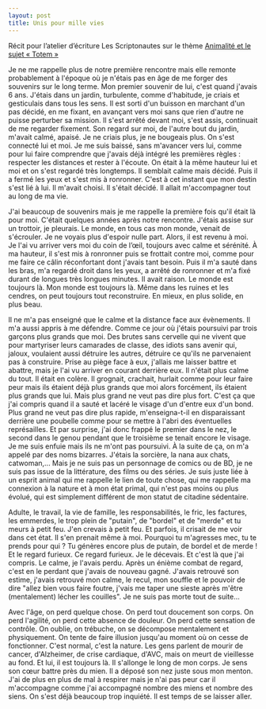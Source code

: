 ```yaml
---
layout: post
title: Unis pour mille vies
---
```


Récit pour l’atelier d’écriture Les Scriptonautes sur le thème [Animalité et le sujet « Totem »](https://www.scriptonautes.net/index.php/ateliers-passes/animalite-sujet-2-totem)

Je ne me rappelle plus de notre première rencontre mais elle remonte probablement à l'époque où je n'étais pas en âge de me forger des souvenirs sur le long terme. Mon premier souvenir de lui, c'est quand j'avais 6 ans. J'étais dans un jardin, turbulente, comme d'habitude, je criais et gesticulais dans tous les sens. Il est sorti d'un buisson en marchant d'un pas décidé, en me fixant, en avançant vers moi sans que rien d'autre ne puisse perturber sa mission. Il s'est arrêté devant moi, s'est assis, continuait de me regarder fixement. Son regard sur moi, de l'autre bout du jardin, m'avait calmé, apaisé. Je ne criais plus, je ne bougeais plus. On s'est connecté lui et moi. Je me suis baissé, sans m'avancer vers lui, comme pour lui faire comprendre que j'avais déjà intégré les premières règles : respecter les distances et rester à l'écoute. On était à la même hauteur lui et moi et on s'est regardé très longtemps. Il semblait calme mais décidé. Puis il a fermé les yeux et s'est mis à ronronner. C'est à cet instant que mon destin s'est lié à lui. Il m'avait choisi. Il s'était décidé. Il allait m'accompagner tout au long de ma vie.

J'ai beaucoup de souvenirs mais je me rappelle la première fois qu'il était là pour moi. C'était quelques années après notre rencontre. J'étais assise sur un trottoir, je pleurais. Le monde, en tous cas mon monde, venait de s'écrouler. Je ne voyais plus d'espoir nulle part. Alors, il est revenu à moi. Je l'ai vu arriver vers moi du coin de l’œil, toujours avec calme et sérénité. À ma hauteur, il s'est mis à ronronner puis se frottait contre moi, comme pour me faire ce câlin réconfortant dont j'avais tant besoin. Puis il m'a sauté dans les bras, m'a regardé droit dans les yeux, a arrêté de ronronner et m'a fixé durant de longues très longues minutes. Il avait raison. Le monde est toujours là. Mon monde est toujours là. Même dans les ruines et les cendres, on peut toujours tout reconstruire. En mieux, en plus solide, en plus beau.

Il ne m'a pas enseigné que le calme et la distance face aux évènements. Il m'a aussi appris à me défendre. Comme ce jour où j'étais poursuivi par trois garçons plus grands que moi. Des brutes sans cervelle qui ne vivent que pour martyriser leurs camarades de classe, des idiots sans avenir qui, jaloux, voulaient aussi détruire les autres, détruire ce qu'ils ne parvenaient pas à construire. Prise au piège face à eux, j'allais me laisser battre et abattre, mais je l'ai vu arriver en courant derrière eux. Il n'était plus calme du tout. Il était en colère. Il grognait, crachait, hurlait comme pour leur faire peur mais ils étaient déjà plus grands que moi alors forcément, ils étaient plus grands que lui. Mais plus grand ne veut pas dire plus fort. C'est ça que j'ai compris quand il a sauté et lacéré le visage d'un d'entre eux d'un bond. Plus grand ne veut pas dire plus rapide, m'enseigna-t-il en disparaissant derrière une poubelle comme pour se mettre à l'abri des éventuelles représailles. Et par surprise, j'ai donc frappé le premier dans le nez, le second dans le genou pendant que le troisième se tenait encore le visage. Je me suis enfuie mais ils ne m'ont pas poursuivi.
À la suite de ça, on m'a appelé par des noms bizarres. J'étais la sorcière, la nana aux chats, catwoman,... Mais je ne suis pas un personnage de comics ou de BD, je ne suis pas issue de la littérature, des films ou des séries. Je suis juste liée à un esprit animal qui me rappelle le lien de toute chose, qui me rappelle ma connexion à la nature et à mon état primal, qui n'est pas moins ou plus évolué, qui est simplement différent de mon statut de citadine sédentaire.

Adulte, le travail, la vie de famille, les responsabilités, le fric, les factures, les emmerdes, le trop plein de "putain", de "bordel" et de "merde" et tu meurs à petit feu. J'en crevais à petit feu. Et parfois, il crisait de me voir dans cet état. Il s'en prenait même à moi. Pourquoi tu m'agresses mec, tu te prends pour qui ? Tu génères encore plus de putain, de bordel et de merde ! Et le regard furieux. Ce regard furieux. Je le décevais. Et c'est là que j'ai compris. Le calme, je l'avais perdu. Après un énième combat de regard, c'est en le perdant que j'avais de nouveau gagné. J'avais retrouvé son estime, j'avais retrouvé mon calme, le recul, mon souffle et le pouvoir de dire "allez bien vous faire foutre, j'vais me taper une sieste après m'être (mentalement) lécher les couilles". Je ne suis pas morte tout de suite...

Avec l'âge, on perd quelque chose. On perd tout doucement son corps. On perd l'agilité, on perd cette absence de douleur. On perd cette sensation de contrôle. On oublie, on trébuche, on se décompose mentalement et physiquement. On tente de faire illusion jusqu'au moment où on cesse de fonctionner. C'est normal, c'est la nature. Les gens parlent de mourir de cancer, d'Alzheimer, de crise cardiaque, d'AVC, mais on meurt de vieillesse au fond. Et lui, il est toujours là. Il s'allonge le long de mon corps. Je sens son cœur battre près du mien. Il a déposé son nez juste sous mon menton. J'ai de plus en plus de mal à respirer mais je n'ai pas peur car il m'accompagne comme j'ai accompagné nombre des miens et nombre des siens. On s'est déjà beaucoup trop inquiété. Il est temps de se laisser aller.
